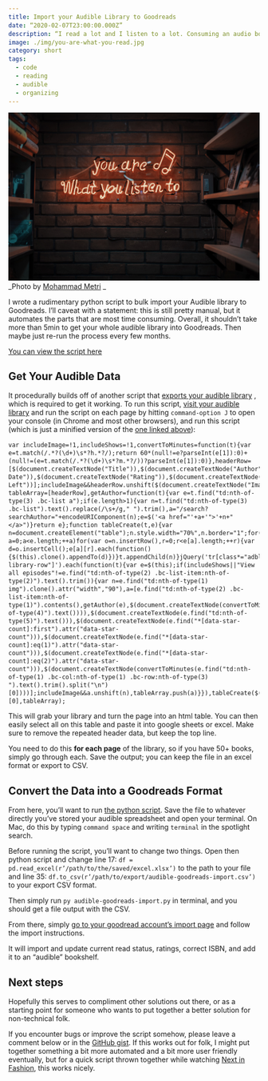 ```yaml
---
title: Import your Audible Library to Goodreads
date: “2020-02-07T23:00:00.000Z”
description: “I read a lot and I listen to a lot. Consuming an audio book isn’t the same as reading one, but I wanted to get an overview of it anyway. This is how I imported my audible library to Goodreads.”
image: ./img/you-are-what-you-read.jpg
category: short
tags:
  - code
  - reading
  - audible
  - organizing
---
```


![](./img/you-are-what-you-read.jpg)
_Photo by [Mohammad Metri](https://unsplash.com/@mohammadmetri?utm_source=unsplash&utm_medium=referral&utm_content=creditCopyText) _

I wrote a rudimentary python script to bulk import your Audible library to Goodreads. I’ll caveat with a statement: this is still pretty manual, but it automates the parts that are most time consuming. Overall, it shouldn’t take more than 5min to get your whole audible library into Goodreads. Then maybe just re-run the process every few months.

[You can view the script here](https://gist.github.com/readywater/b71c11428a151654474cdb673756319e)

## Get Your Audible Data

It procedurally builds off of another script that [exports your audible library](https://www.themodernnomad.com/audible-statistics-extractor/) , which is required to get it working. To run this script, [visit your audible library](https://www.audible.com/lib?purchaseDateFilter=all&programFilter=all&sortBy=PURCHASE_DATE.dsc&pageSize=50) and run the script on each page by hitting `command-option J` to open your console (in Chrome and most other browsers), and run this script (which is just a minified version of the [one linked above](https://www.static-18.themodernnomad.com/wp-content/uploads/2019/01/Audible-ScreenScraperJanuary2019.txt)):

```
var includeImage=!1,includeShows=!1,convertToMinutes=function(t){var e=t.match(/.*?(\d+)\s*?h.*?/);return 60*(null!=e?parseInt(e[1]):0)+(null!=(e=t.match(/.*?(\d+)\s*?m.*?/))?parseInt(e[1]):0)},headerRow=[$(document.createTextNode("Title")),$(document.createTextNode("Author")),$(document.createTextNode("Minutes")),$(document.createTextNode("Buy Date")),$(document.createTextNode("Rating")),$(document.createTextNode("Performance")),$(document.createTextNode("Story")),$(document.createTextNode("Time Left"))];includeImage&&headerRow.unshift($(document.createTextNode("Image")));var tableArray=[headerRow],getAuthor=function(t){var e=t.find("td:nth-of-type(3) .bc-list a");if(e.length>1){var n=t.find("td:nth-of-type(3) .bc-list").text().replace(/\s+/g," ").trim(),a="/search?searchAuthor="+encodeURIComponent(n);e=$('<a href="'+a+'">'+n+"</a>")}return e};function tableCreate(t,e){var n=document.createElement("table");n.style.width="70%",n.border="1";for(var a=0;a<e.length;++a)for(var o=n.insertRow(),r=0;r<e[a].length;++r){var d=o.insertCell();e[a][r].each(function(){$(this).clone().appendTo(d)})}t.appendChild(n)}jQuery('tr[class*="adbl-library-row"]').each(function(t){var e=$(this);if(includeShows||"View all episodes"!=e.find("td:nth-of-type(2) .bc-list-item:nth-of-type(2)").text().trim()){var n=e.find("td:nth-of-type(1) img").clone().attr("width","90"),a=[e.find("td:nth-of-type(2) .bc-list-item:nth-of-type(1)").contents(),getAuthor(e),$(document.createTextNode(convertToMinutes(e.find("td:nth-of-type(4)").text()))),$(document.createTextNode(e.find("td:nth-of-type(5)").text())),$(document.createTextNode(e.find("*[data-star-count]:first").attr("data-star-count"))),$(document.createTextNode(e.find("*[data-star-count]:eq(1)").attr("data-star-count"))),$(document.createTextNode(e.find("*[data-star-count]:eq(2)").attr("data-star-count"))),$(document.createTextNode(convertToMinutes(e.find("td:nth-of-type(1) .bc-col:nth-of-type(1) .bc-row:nth-of-type(3) ").text().trim().split("\n")[0])))];includeImage&&a.unshift(n),tableArray.push(a)}}),tableCreate($("body").empty()[0],tableArray);
```

This will grab your library and turn the page into an html table. You can then easily select all on this table and paste it into google sheets or excel. Make sure to remove the repeated header data, but keep the top line.

You need to do this **for each page** of the library, so if you have 50+ books, simply go through each. Save the output; you can keep the file in an excel format or export to CSV.

## Convert the Data into a Goodreads Format

From here, you’ll want to run [the python script](https://gist.github.com/readywater/b71c11428a151654474cdb673756319e). Save the file to whatever directly you’ve stored your audible spreadsheet and open your terminal. On Mac, do this by typing `command space` and writing `terminal` in the spotlight search.

Before running the script, you’ll want to change two things. Open then python script and change line 17: `df = pd.read_excel(r’/path/to/the/saved/excel.xlsx’)` to the path to your file and line 35: `df.to_csv(r’/path/to/export/audible-goodreads-import.csv’)` to your export CSV format.

Then simply run `py audible-goodreads-import.py` in terminal, and you should get a file output with the CSV.

From there, simply [go to your goodread account’s import page](https://www.goodreads.com/review/import) and follow the import instructions.

It will import and update current read status, ratings, correct ISBN, and add it to an “audible” bookshelf.

## Next steps

Hopefully this serves to compliment other solutions out there, or as a starting point for someone who wants to put together a better solution for non-technical folk.

If you encounter bugs or improve the script somehow, please leave a comment below or in the [GitHub gist](https://gist.github.com/readywater/b71c11428a151654474cdb673756319e). If this works out for folk, I might put together something a bit more automated and a bit more user friendly eventually, but for a quick script thrown together while watching [Next in Fashion](https://www.netflix.com/dk-en/title/81026300), this works nicely.
